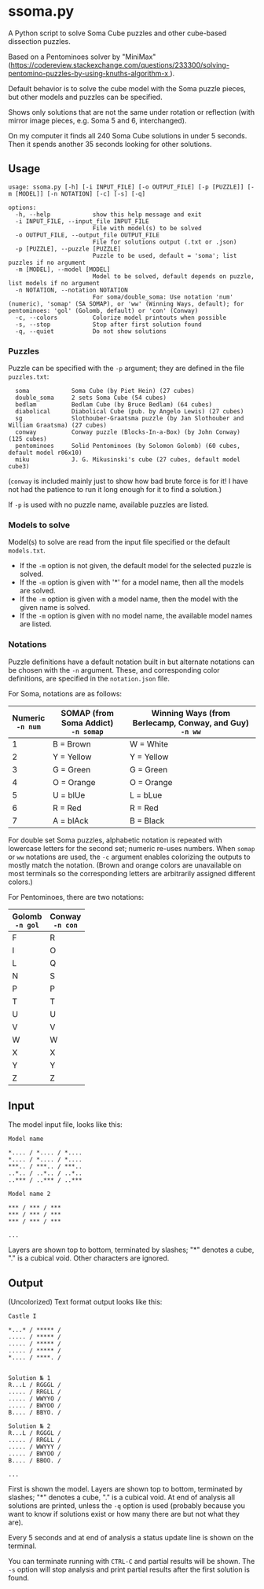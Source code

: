 # ssoma.py

A Python script to solve Soma Cube puzzles and other cube-based dissection puzzles.

Based on a Pentominoes solver by "MiniMax" ([https://codereview.stackexchange.com/questions/233300/solving-pentomino-puzzles-by-using-knuths-algorithm-x
](https://codereview.stackexchange.com/questions/233300/solving-pentomino-puzzles-by-using-knuths-algorithm-x)).

Default behavior is to solve the cube model with the Soma puzzle pieces, but other models and puzzles can be specified.

Shows only solutions that are not the same under rotation or reflection (with mirror image pieces, e.g. Soma 5 and 6, interchanged).

On my computer it finds all 240 Soma Cube solutions in under 5 seconds. Then it spends another 35 seconds looking for other solutions.

## Usage

```
usage: ssoma.py [-h] [-i INPUT_FILE] [-o OUTPUT_FILE] [-p [PUZZLE]] [-m [MODEL]] [-n NOTATION] [-c] [-s] [-q]

options:
  -h, --help            show this help message and exit
  -i INPUT_FILE, --input_file INPUT_FILE
                        File with model(s) to be solved
  -o OUTPUT_FILE, --output_file OUTPUT_FILE
                        File for solutions output (.txt or .json)
  -p [PUZZLE], --puzzle [PUZZLE]
                        Puzzle to be used, default = 'soma'; list puzzles if no argument
  -m [MODEL], --model [MODEL]
                        Model to be solved, default depends on puzzle, list models if no argument
  -n NOTATION, --notation NOTATION
                        For soma/double_soma: Use notation 'num' (numeric), 'somap' (SA SOMAP), or 'ww' (Winning Ways, default); for pentominoes: 'gol' (Golomb, default) or 'con' (Conway)
  -c, --colors          Colorize model printouts when possible
  -s, --stop            Stop after first solution found
  -q, --quiet           Do not show solutions

```

### Puzzles

Puzzle can be specified with the `-p` argument; they are defined in the file `puzzles.txt`:
```
  soma            Soma Cube (by Piet Hein) (27 cubes)
  double_soma     2 sets Soma Cube (54 cubes)
  bedlam          Bedlam Cube (by Bruce Bedlam) (64 cubes)
  diabolical      Diabolical Cube (pub. by Angelo Lewis) (27 cubes)
  sg              Slothouber-Graatsma puzzle (by Jan Slothouber and William Graatsma) (27 cubes)
  conway          Conway puzzle (Blocks-In-a-Box) (by John Conway) (125 cubes)
  pentominoes     Solid Pentominoes (by Solomon Golomb) (60 cubes, default model r06x10)
  miku            J. G. Mikusinski's cube (27 cubes, default model cube3)
```
(`conway` is included mainly just to show how bad brute force is for it! I have not had the patience to run it long enough for it to find a solution.)

If `-p` is used with no puzzle name, available puzzles are listed.

### Models to solve

Model(s) to solve are read from the input file specified or the default `models.txt`.

* If the `-m` option is not given, the default model for the selected puzzle is solved.
* If the `-m` option is given with '*' for a model name, then all the models are solved.
* If the `-m` option is given with a model name, then the model with the given name is solved.
* If the `-m` option is given with no model name, the available model names are listed.

### Notations

Puzzle definitions have a default notation built in but alternate notations can be chosen with the `-n` argument. These, and corresponding color definitions, are specified in the `notation.json` file.

For Soma, notations are as follows:

| Numeric<br/>`-n num` | SOMAP (from Soma Addict)<br/>`-n somap` | Winning Ways (from Berlecamp, Conway, and Guy)<br/>`-n ww`  |
|----|----|----|
| 1  | B = Brown | W = White |
| 2  | Y = Yellow | Y = Yellow |
| 3  | G = Green | G = Green |
| 4  | O = Orange | O = Orange |
| 5  | U = blUe  | L = bLue |
| 6  | R = Red  | R = Red |
| 7  | A = blAck | B = Black |

For double set Soma puzzles, alphabetic notation is repeated with lowercase letters for the second set; numeric re-uses numbers. When `somap` or `ww` notations are used, the `-c` argument enables colorizing the outputs to mostly match the notation. (Brown and orange colors are unavailable on most terminals so the corresponding letters are arbitrarily assigned different colors.)

For Pentominoes, there are two notations:

|Golomb<br/>`-n gol`|Conway<br/>`-n con`|
|----|----|
|F|R|
|I|O|
|L|Q|
|N|S|
|P|P|
|T|T|
|U|U|
|V|V|
|W|W|
|X|X|
|Y|Y|
|Z|Z|

## Input

The model input file, looks like this:
```
Model name

*.... / *.... / *.... 
*.... / *.... / *.... 
***.. / ***.. / ***..
..*.. / ..*.. / ..*..
..*** / ..*** / ..***

Model name 2

*** / *** / ***
*** / *** / ***
*** / *** / ***

...

```
Layers are shown top to bottom, terminated by slashes; "\*" denotes a cube, "." is a cubical void. Other characters are ignored.

## Output

(Uncolorized) Text format output looks like this:

```
Castle I

*...* / ***** / 
..... / ***** / 
..... / ***** / 
..... / ***** / 
*.... / ****. / 


Solution № 1
R...L / RGGGL / 
..... / RRGLL / 
..... / WWYYO / 
..... / BWYOO / 
B.... / BBYO. / 

Solution № 2
R...L / RGGGL / 
..... / RRGLL / 
..... / WWYYY / 
..... / BWYOO / 
B.... / BBOO. / 

...
```

First is shown the model. Layers are shown top to bottom, terminated by slashes; "\*" denotes a cube, "." is a cubical void.
At end of analysis all solutions are printed, unless the `-q` option is used (probably because you want to know if solutions exist or how many there are but not what they are).

Every 5 seconds and at end of analysis a status update line is shown on the terminal. 

You can terminate running with `CTRL-C` and partial results will be shown. The `-s` option will stop analysis and print partial results after the first solution is found.

